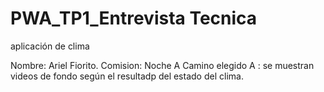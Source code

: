 # PWA_TP1_Entrevista Tecnica
 aplicación de clima 

Nombre: Ariel Fiorito.
Comision: Noche A
Camino elegido A : se muestran videos de fondo según el resultadp del estado del clima.

